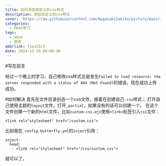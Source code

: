 ```yaml
---
title: 如何添加自定义的css样式
description: 添加自定义的css样式
cover: 'https://raw.githubusercontent.com/NagasakiSakiko/picture/main/img/60-1920x1200.jpg'
categories:
  - Hexo学习
tags:
  - Hexo
  - 修改
abbrlink: 71e325c3
date: 2024-12-20 00:00:00
---
```

#写在前言

经过一个晚上的学习，自己修改css样式总是发生`Failed to load resource: the server responded with a status of 404 (Not Found)`的错误，现在成功上传成功。

#如何解决
首先在文件目录创造一个css文件，接着在创建自己`.css`样式；
打开自己使用主题的`layout`文件，打开`_partial`，如果没有的话可以创建一个。
在这个文件创建一个新的`html`文件，比如`custom-css.ejs`使用`<link>`标签引入`css`文件：
```
<link rel="stylesheet" href="/custom.css">
```
比如我在`_config.butterfly.yml`的`inject`引用：
```
inject:
  head:
   - <link rel="stylesheet" href="/css/custom.css">
```
就可以了。
